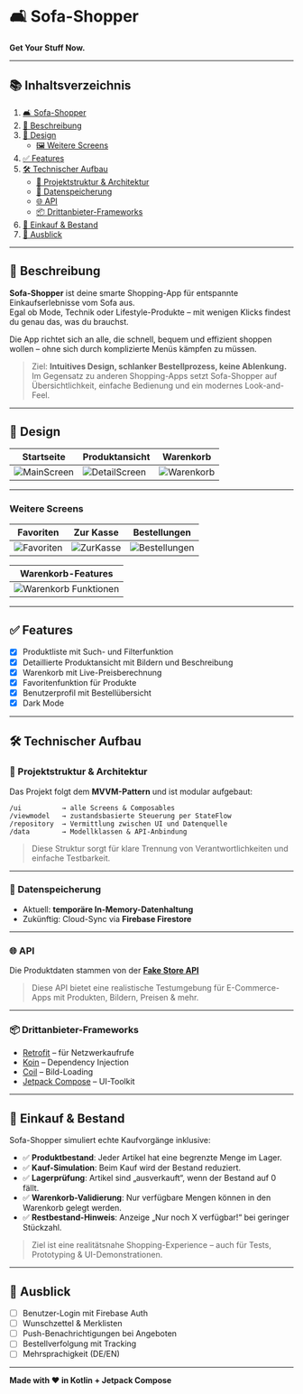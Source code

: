 # 🛋️ Sofa-Shopper

**Get Your Stuff Now.**

---

## 📚 Inhaltsverzeichnis

1. [🛋️ Sofa-Shopper](#-sofa-shopper)  
2. [📝 Beschreibung](#-beschreibung)  
3. [🎨 Design](#-design)
   - [🖼️ Weitere Screens](#-weitere-screens)  
4. [✅ Features](#-features)  
5. [🛠️ Technischer Aufbau](#-technischer-aufbau)  
   - [🔧 Projektstruktur & Architektur](#-projektstruktur--architektur)  
   - [💾 Datenspeicherung](#-datenspeicherung)  
   - [🌐 API](#-api)  
   - [📦 Drittanbieter-Frameworks](#-drittanbieter-frameworks)  
6. [🛒 Einkauf & Bestand](#-einkauf--bestand)  
7. [🔮 Ausblick](#-ausblick)

---

## 📝 Beschreibung

**Sofa-Shopper** ist deine smarte Shopping-App für entspannte Einkaufserlebnisse vom Sofa aus.  
Egal ob Mode, Technik oder Lifestyle-Produkte – mit wenigen Klicks findest du genau das, was du brauchst.

Die App richtet sich an alle, die schnell, bequem und effizient shoppen wollen – ohne sich durch komplizierte Menüs kämpfen zu müssen.

> Ziel: **Intuitives Design, schlanker Bestellprozess, keine Ablenkung.**  
> Im Gegensatz zu anderen Shopping-Apps setzt Sofa-Shopper auf Übersichtlichkeit, einfache Bedienung und ein modernes Look-and-Feel.

---

## 🎨 Design

| Startseite | Produktansicht | Warenkorb |
|------------|----------------|-----------|
| ![MainScreen](img/MainScreen.png) | ![DetailScreen](img/DetailScreen.png) | ![Warenkorb](img/Warenkorb.png) |

---

### Weitere Screens

| Favoriten | Zur Kasse | Bestellungen |
|-----------|-----------|--------------|
| ![Favoriten](img/Favoriten.png) | ![ZurKasse](img/ZurKasse.png) | ![Bestellungen](img/Bestellungen.png) |

| Warenkorb-Features |
|--------------------|
| ![Warenkorb Funktionen](img/WahrenkorbFunktionen.png) |
---

## ✅ Features

- [x] Produktliste mit Such- und Filterfunktion  
- [x] Detaillierte Produktansicht mit Bildern und Beschreibung  
- [x] Warenkorb mit Live-Preisberechnung  
- [x] Favoritenfunktion für Produkte  
- [x] Benutzerprofil mit Bestellübersicht  
- [x] Dark Mode  

---

## 🛠️ Technischer Aufbau

### 🔧 Projektstruktur & Architektur

Das Projekt folgt dem **MVVM-Pattern** und ist modular aufgebaut:

```
/ui          → alle Screens & Composables
/viewmodel   → zustandsbasierte Steuerung per StateFlow
/repository  → Vermittlung zwischen UI und Datenquelle
/data        → Modellklassen & API-Anbindung
```

> Diese Struktur sorgt für klare Trennung von Verantwortlichkeiten und einfache Testbarkeit.

---

### 💾 Datenspeicherung

- Aktuell: **temporäre In-Memory-Datenhaltung**  
- Zukünftig: Cloud-Sync via **Firebase Firestore**

---

### 🌐 API

Die Produktdaten stammen von der **[Fake Store API](https://fakeapi.platzi.com)**  
> Diese API bietet eine realistische Testumgebung für E-Commerce-Apps mit Produkten, Bildern, Preisen & mehr.

---

### 📦 Drittanbieter-Frameworks

- [Retrofit](https://square.github.io/retrofit/) – für Netzwerkaufrufe  
- [Koin](https://insert-koin.io/) – Dependency Injection  
- [Coil](https://coil-kt.github.io/coil/) – Bild-Loading  
- [Jetpack Compose](https://developer.android.com/jetpack/compose) – UI-Toolkit  

---

## 🛒 Einkauf & Bestand

Sofa-Shopper simuliert echte Kaufvorgänge inklusive:

- ✅ **Produktbestand**: Jeder Artikel hat eine begrenzte Menge im Lager.  
- ✅ **Kauf-Simulation**: Beim Kauf wird der Bestand reduziert.  
- ✅ **Lagerprüfung**: Artikel sind „ausverkauft“, wenn der Bestand auf 0 fällt.  
- ✅ **Warenkorb-Validierung**: Nur verfügbare Mengen können in den Warenkorb gelegt werden.  
- ✅ **Restbestand-Hinweis**: Anzeige „Nur noch X verfügbar!“ bei geringer Stückzahl.  

> Ziel ist eine realitätsnahe Shopping-Experience – auch für Tests, Prototyping & UI-Demonstrationen.

---

## 🔮 Ausblick

- [ ] Benutzer-Login mit Firebase Auth  
- [ ] Wunschzettel & Merklisten  
- [ ] Push-Benachrichtigungen bei Angeboten  
- [ ] Bestellverfolgung mit Tracking  
- [ ] Mehrsprachigkeit (DE/EN)  

---

**Made with ❤️ in Kotlin + Jetpack Compose**

